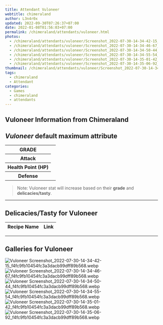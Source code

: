 ```yaml
---
title: Attendant Vuloneer
webtitle: chimeraland
author: L3n4r0x
updated: 2022-09-30T07:26:37+07:00
date: 2022-01-08T01:56:03+07:00
permalink: /chimeraland/attendants/vuloneer.html
photos:
  - /chimeraland/attendants/vuloneer/Screenshot_2022-07-30-14-34-42-15_f4fc9fb10454fc3a3dacb99dff89b568.webp
  - /chimeraland/attendants/vuloneer/Screenshot_2022-07-30-14-34-46-67_f4fc9fb10454fc3a3dacb99dff89b568.webp
  - /chimeraland/attendants/vuloneer/Screenshot_2022-07-30-14-34-50-44_f4fc9fb10454fc3a3dacb99dff89b568.webp
  - /chimeraland/attendants/vuloneer/Screenshot_2022-07-30-14-34-55-54_f4fc9fb10454fc3a3dacb99dff89b568.webp
  - /chimeraland/attendants/vuloneer/Screenshot_2022-07-30-14-35-01-42_f4fc9fb10454fc3a3dacb99dff89b568.webp
  - /chimeraland/attendants/vuloneer/Screenshot_2022-07-30-14-35-06-92_f4fc9fb10454fc3a3dacb99dff89b568.webp
thumbnail: /chimeraland/attendants/vuloneer/Screenshot_2022-07-30-14-34-42-15_f4fc9fb10454fc3a3dacb99dff89b568.webp
tags:
  - chimeraland
  - Attendant
categories:
  - Games
  - chimeraland
  - attendants
---
```


<link
  rel="stylesheet"
  href="https://rawcdn.githack.com/dimaslanjaka/Web-Manajemen/870a349/css/bootstrap-5-3-0-alpha3-wrapper.css"
/>
<section id="bootstrap-wrapper">
  <div data-bs-theme="dark">
    <h2>Vuloneer Information from Chimeraland</h2>
    <h2 id="attribute"><i>Vuloneer</i> default maximum attribute</h2>
    <div class="row">
      <div class="col mb-2">
        <div class="card">
          <div class="card-body">
            <table>
              <tr>
                <th>GRADE</th>
                <td><br /></td>
              </tr>
              <tr>
                <th>Attack</th>
                <td></td>
              </tr>
              <tr>
                <th>Health Point (HP)</th>
                <td></td>
              </tr>
              <tr>
                <th>Defense</th>
                <td></td>
              </tr>
            </table>
          </div>
        </div>
      </div>
    </div>
    <blockquote>
      Note: Vuloneer stat will increase based on their <b>grade</b> and
      <b>delicacies/tasty</b>.
    </blockquote>
    <hr />
    <h2 id="delicacies">Delicacies/Tasty for Vuloneer</h2>
    <div class="card">
      <div class="card-body">
        <div class="table-responsive">
          <table class="table table-striped">
            <thead>
              <tr>
                <th>Recipe Name</th>
                <th>Link</th>
              </tr>
            </thead>
            <tbody></tbody>
          </table>
        </div>
      </div>
    </div>
    <hr />
    <div id="gallery">
      <h2>Galleries for Vuloneer</h2>
      <div class="row">
        <div class="col-lg-6 col-12">
          <img
            src="https://www.webmanajemen.com/chimeraland/attendants/vuloneer/Screenshot_2022-07-30-14-34-42-15_f4fc9fb10454fc3a3dacb99dff89b568.webp"
            alt="Vuloneer Screenshot_2022-07-30-14-34-42-15_f4fc9fb10454fc3a3dacb99dff89b568.webp"
          />
        </div>
        <div class="col-lg-6 col-12">
          <img
            src="https://www.webmanajemen.com/chimeraland/attendants/vuloneer/Screenshot_2022-07-30-14-34-46-67_f4fc9fb10454fc3a3dacb99dff89b568.webp"
            alt="Vuloneer Screenshot_2022-07-30-14-34-46-67_f4fc9fb10454fc3a3dacb99dff89b568.webp"
          />
        </div>
        <div class="col-lg-6 col-12">
          <img
            src="https://www.webmanajemen.com/chimeraland/attendants/vuloneer/Screenshot_2022-07-30-14-34-50-44_f4fc9fb10454fc3a3dacb99dff89b568.webp"
            alt="Vuloneer Screenshot_2022-07-30-14-34-50-44_f4fc9fb10454fc3a3dacb99dff89b568.webp"
          />
        </div>
        <div class="col-lg-6 col-12">
          <img
            src="https://www.webmanajemen.com/chimeraland/attendants/vuloneer/Screenshot_2022-07-30-14-34-55-54_f4fc9fb10454fc3a3dacb99dff89b568.webp"
            alt="Vuloneer Screenshot_2022-07-30-14-34-55-54_f4fc9fb10454fc3a3dacb99dff89b568.webp"
          />
        </div>
        <div class="col-lg-6 col-12">
          <img
            src="https://www.webmanajemen.com/chimeraland/attendants/vuloneer/Screenshot_2022-07-30-14-35-01-42_f4fc9fb10454fc3a3dacb99dff89b568.webp"
            alt="Vuloneer Screenshot_2022-07-30-14-35-01-42_f4fc9fb10454fc3a3dacb99dff89b568.webp"
          />
        </div>
        <div class="col-lg-6 col-12">
          <img
            src="https://www.webmanajemen.com/chimeraland/attendants/vuloneer/Screenshot_2022-07-30-14-35-06-92_f4fc9fb10454fc3a3dacb99dff89b568.webp"
            alt="Vuloneer Screenshot_2022-07-30-14-35-06-92_f4fc9fb10454fc3a3dacb99dff89b568.webp"
          />
        </div>
      </div>
    </div>
  </div>
</section>